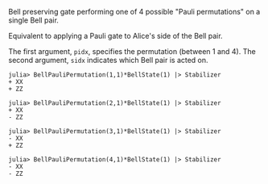 Bell preserving gate performing one of 4 possible "Pauli permutations" on a single Bell pair.

Equivalent to applying a Pauli gate to Alice's side of the Bell pair.

The first argument, `pidx`, specifies the permutation (between 1 and 4). The second argument, `sidx` indicates which Bell pair is acted on.

```jldoctest
julia> BellPauliPermutation(1,1)*BellState(1) |> Stabilizer
+ XX
+ ZZ

julia> BellPauliPermutation(2,1)*BellState(1) |> Stabilizer
+ XX
- ZZ

julia> BellPauliPermutation(3,1)*BellState(1) |> Stabilizer
- XX
+ ZZ

julia> BellPauliPermutation(4,1)*BellState(1) |> Stabilizer
- XX
- ZZ
```
